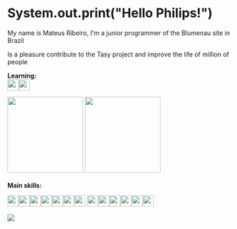 
# System.out.print("Hello Philips!")

My name is Mateus Ribeiro, I'm a junior programmer of the Blumenau site in Brazil

Is a pleasure contribute to the Tasy project and improve the life of million of people

<b>Learning:</b><br>
<img src="https://img.shields.io/badge/TypeScript-007ACC?style=for-the-badge&logo=typescript&logoColor=white" style="max-width: 120%;height: 25px;"/><img src="https://img.shields.io/badge/Angular-DD0031?style=for-the-badge&logo=angular&logoColor=white" style="max-width: 120%;height: 25px;"/>
<div>
  <img height="170em" src="https://github-readme-stats.vercel.app/api?username=MateusPhilips&show_icons=true&theme=dark&include_all_commits=true&count_private=true"/>
  <img height="170em" src="https://github-readme-stats.vercel.app/api/top-langs/?username=MateusPhilips&layout=compact&langs_count=7&theme=dark"/>
</div>
<br>
<b>Main skills:</b><br>

<img src="https://img.shields.io/badge/Java-ED8B00?style=for-the-badge&logo=java&logoColor=white" style="max-width: 120%;height: 25px;"/><img src="https://img.shields.io/badge/JavaScript-323330?style=for-the-badge&logo=javascript&logoColor=F7DF1E" style="max-width: 120%;height: 25px;"/><img src="https://img.shields.io/badge/Microsoft_Excel-217346?style=for-the-badge&logo=microsoft-excel&logoColor=white" style="max-width: 120%;height: 25px;"/><img src="https://img.shields.io/badge/Python-14354C?style=for-the-badge&logo=python&logoColor=white" style="max-width: 120%;height: 25px;"/><img src="https://img.shields.io/badge/PHP-2a53a0?style=for-the-badge&logo=php&logoColor=white" style="max-width: 120%;height: 25px;"/><img src="https://img.shields.io/badge/MySQL-4376d5?style=for-the-badge&logo=mysql&logoColor=white" style="max-width: 120%;height: 25px;"/><img src="https://img.shields.io/badge/Oracle-F80000?style=for-the-badge&logo=Oracle&logoColor=white" style="max-width: 120%;height: 25px;"/>
<img src="https://img.shields.io/badge/HTML-239120?style=for-the-badge&logo=html5&logoColor=white" style="max-width: 120%;height: 25px;"/><img src="https://img.shields.io/badge/CSS-f3a900?&style=for-the-badge&logo=css3&logoColor=white" style="max-width: 120%;height: 25px;"/><img src="https://img.shields.io/badge/Bootstrap-563D7C?style=for-the-badge&logo=bootstrap&logoColor=white" style="max-width: 120%;height: 25px;"/><img src="https://img.shields.io/badge/C-00599C?style=for-the-badge&logo=c&logoColor=white" style="max-width: 120%;height: 25px;"/><img src="https://aleen42.github.io/badges/src/photoshop.svg" style="max-width: 120%;height: 25px;"/><img src="https://img.shields.io/badge/GIT-E44C30?style=for-the-badge&logo=git&logoColor=white" style="max-width: 120%;height: 25px;"/>



![](https://komarev.com/ghpvc/?username=MateusPhilips&color=fcba03&style=for-the-badge)
